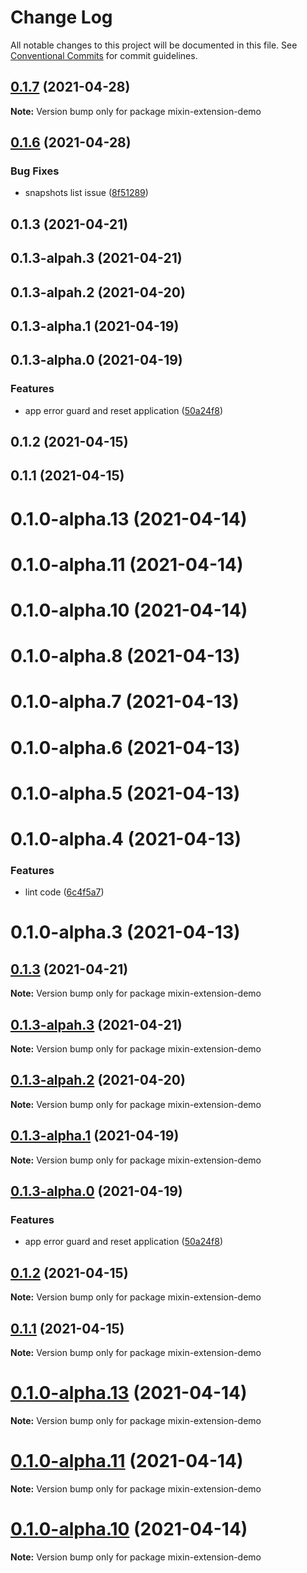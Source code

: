 # Change Log

All notable changes to this project will be documented in this file.
See [Conventional Commits](https://conventionalcommits.org) for commit guidelines.

## [0.1.7](https://github.com/fox-one/mixin-extension/compare/mixin-extension-demo@0.1.6...mixin-extension-demo@0.1.7) (2021-04-28)

**Note:** Version bump only for package mixin-extension-demo





## [0.1.6](https://github.com/fox-one/mixin-extension/compare/mixin-extension-demo@0.1.0-alpha.2...mixin-extension-demo@0.1.6) (2021-04-28)


### Bug Fixes

* snapshots list issue ([8f51289](https://github.com/fox-one/mixin-extension/commit/8f51289f06ebf8f22f3fc89c187d87a96aba5bd4))



## 0.1.3 (2021-04-21)



## 0.1.3-alpah.3 (2021-04-21)



## 0.1.3-alpah.2 (2021-04-20)



## 0.1.3-alpha.1 (2021-04-19)



## 0.1.3-alpha.0 (2021-04-19)


### Features

* app error guard and reset application ([50a24f8](https://github.com/fox-one/mixin-extension/commit/50a24f8dbea8661da360819a8777dfaaf6ddfa91))



## 0.1.2 (2021-04-15)



## 0.1.1 (2021-04-15)



# 0.1.0-alpha.13 (2021-04-14)



# 0.1.0-alpha.11 (2021-04-14)



# 0.1.0-alpha.10 (2021-04-14)



# 0.1.0-alpha.8 (2021-04-13)



# 0.1.0-alpha.7 (2021-04-13)



# 0.1.0-alpha.6 (2021-04-13)



# 0.1.0-alpha.5 (2021-04-13)



# 0.1.0-alpha.4 (2021-04-13)


### Features

* lint code ([6c4f5a7](https://github.com/fox-one/mixin-extension/commit/6c4f5a7959b8b6a5ac9a7f61fda9f7f34b2f5818))



# 0.1.0-alpha.3 (2021-04-13)





## [0.1.3](https://github.com/fox-one/mixin-extension/compare/v0.1.3-alpah.3...v0.1.3) (2021-04-21)

**Note:** Version bump only for package mixin-extension-demo





## [0.1.3-alpah.3](https://github.com/fox-one/mixin-extension/compare/v0.1.3-alpah.2...v0.1.3-alpah.3) (2021-04-21)

**Note:** Version bump only for package mixin-extension-demo





## [0.1.3-alpah.2](https://github.com/fox-one/mixin-extension/compare/v0.1.3-alpha.1...v0.1.3-alpah.2) (2021-04-20)

**Note:** Version bump only for package mixin-extension-demo





## [0.1.3-alpha.1](https://github.com/fox-one/mixin-extension/compare/v0.1.3-alpha.0...v0.1.3-alpha.1) (2021-04-19)

**Note:** Version bump only for package mixin-extension-demo





## [0.1.3-alpha.0](https://github.com/fox-one/mixin-extension/compare/v0.1.2...v0.1.3-alpha.0) (2021-04-19)


### Features

* app error guard and reset application ([50a24f8](https://github.com/fox-one/mixin-extension/commit/50a24f8dbea8661da360819a8777dfaaf6ddfa91))





## [0.1.2](https://github.com/fox-one/mixin-extension/compare/v0.1.1...v0.1.2) (2021-04-15)

**Note:** Version bump only for package mixin-extension-demo





## [0.1.1](https://github.com/fox-one/mixin-extension/compare/v0.1.0-alpha.13...v0.1.1) (2021-04-15)

**Note:** Version bump only for package mixin-extension-demo





# [0.1.0-alpha.13](https://github.com/fox-one/mixin-extension/compare/v0.1.0-alpha.12...v0.1.0-alpha.13) (2021-04-14)

**Note:** Version bump only for package mixin-extension-demo





# [0.1.0-alpha.11](https://github.com/fox-one/mixin-extension/compare/v0.1.0-alpha.10...v0.1.0-alpha.11) (2021-04-14)

**Note:** Version bump only for package mixin-extension-demo





# [0.1.0-alpha.10](https://github.com/fox-one/mixin-extension/compare/v0.1.0-alpha.9...v0.1.0-alpha.10) (2021-04-14)

**Note:** Version bump only for package mixin-extension-demo
